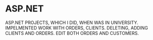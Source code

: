 # ASP.NET
ASP.NET PROJECTS, WHICH I DID, WHEN WAS IN UNIVERSITY.
IMPELMENTED WORK WITH ORDERS, CLIENTS.
DELETING, ADDING CLIENTS AND ORDERS.
EDIT BOTH ORDERS AND CUSTOMERS.
